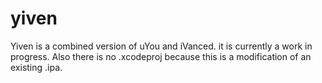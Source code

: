 # yiven
Yiven is a combined version of uYou and iVanced. it is currently a work in progress.
Also there is no .xcodeproj because this is a modification of an existing .ipa.
